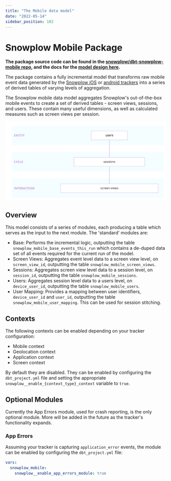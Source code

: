 ```yaml
---
title: "The Mobile data model"
date: "2022-05-14"
sidebar_position: 102
---
```

# Snowplow Mobile Package

**The package source code can be found in the [snowplow/dbt-snowplow-mobile repo](https://github.com/snowplow/dbt-snowplow-mobile),  and the docs for the [model design here](https://snowplow.github.io/dbt-snowplow-mobile/#!/overview/snowplow_mobile).** 

The package contains a fully incremental model that transforms raw mobile event data generated by the [Snowplow iOS](docs/collecting-data/collecting-from-own-applications/mobile-trackers/previous-versions/objective-c-tracker/index.md) or [android trackers](/docs/collecting-data/collecting-from-own-applications/mobile-trackers/previous-versions/android-tracker/index.md) into a series of derived tables of varying levels of aggregation.

The Snowplow mobile data model aggregates Snowplow's out-of-the-box mobile events to create a set of derived tables - screen views, sessions, and users. These contain many useful dimensions, as well as calculated measures such as screen views per session.

![](images/Screenshot-2022-03-25-at-10.50.33.png)



## Overview

This model consists of a series of modules, each producing a table which serves as the input to the next module. The 'standard' modules are:

- Base: Performs the incremental logic, outputting the table `snowplow_mobile_base_events_this_run` which contains a de-duped data set of all events required for the current run of the model.
- Screen Views: Aggregates event level data to a screen view level, on `screen_view_id`, outputting the table `snowplow_mobile_screen_views`.
- Sessions: Aggregates screen view level data to a session level, on `session_id`, outputting the table `snowplow_mobile_sessions`.
- Users: Aggregates session level data to a users level, on `device_user_id`, outputting the table `snowplow_mobile_users`.
- User Mapping: Provides a mapping between user identifiers, `device_user_id` and `user_id`, outputting the table `snowplow_mobile_user_mapping`. This can be used for session stitching.

## Contexts

The following contexts can be enabled depending on your tracker configuration:

- Mobile context
- Geolocation context
- Application context
- Screen context

By default they are disabled. They can be enabled by configuring the `dbt_project.yml` file and setting the appropriate `snowplow__enable_{context_type}_context` variable to `true`.

## Optional Modules

Currently the App Errors module, used for crash reporting, is the only optional module. More will be added in the future as the tracker's functionality expands.

### App Errors

Assuming your tracker is capturing `application_error` events, the module can be enabled by configuring the `dbt_project.yml` file:

```yaml
vars:
  snowplow_mobile:
    snowplow__enable_app_errors_module: true
```